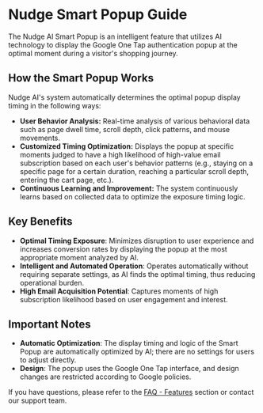 # Nudge Smart Popup Guide

The Nudge AI Smart Popup is an intelligent feature that utilizes AI technology to display the Google One Tap authentication popup at the optimal moment during a visitor's shopping journey.

## How the Smart Popup Works

Nudge AI's system automatically determines the optimal popup display timing in the following ways:

- **User Behavior Analysis:** Real-time analysis of various behavioral data such as page dwell time, scroll depth, click patterns, and mouse movements.
- **Customized Timing Optimization:** Displays the popup at specific moments judged to have a high likelihood of high-value email subscription based on each user's behavior patterns (e.g., staying on a specific page for a certain duration, reaching a particular scroll depth, entering the cart page, etc.).
- **Continuous Learning and Improvement:** The system continuously learns based on collected data to optimize the exposure timing logic.

## Key Benefits

- **Optimal Timing Exposure**: Minimizes disruption to user experience and increases conversion rates by displaying the popup at the most appropriate moment analyzed by AI.
- **Intelligent and Automated Operation**: Operates automatically without requiring separate settings, as AI finds the optimal timing, thus reducing operational burden.
- **High Email Acquisition Potential**: Captures moments of high subscription likelihood based on user engagement and interest.

## Important Notes

- **Automatic Optimization**: The display timing and logic of the Smart Popup are automatically optimized by AI; there are no settings for users to adjust directly.
- **Design**: The popup uses the Google One Tap interface, and design changes are restricted according to Google policies.

If you have questions, please refer to the [FAQ - Features](../../support-troubleshooting/faq/features/index.md) section or contact our support team.
